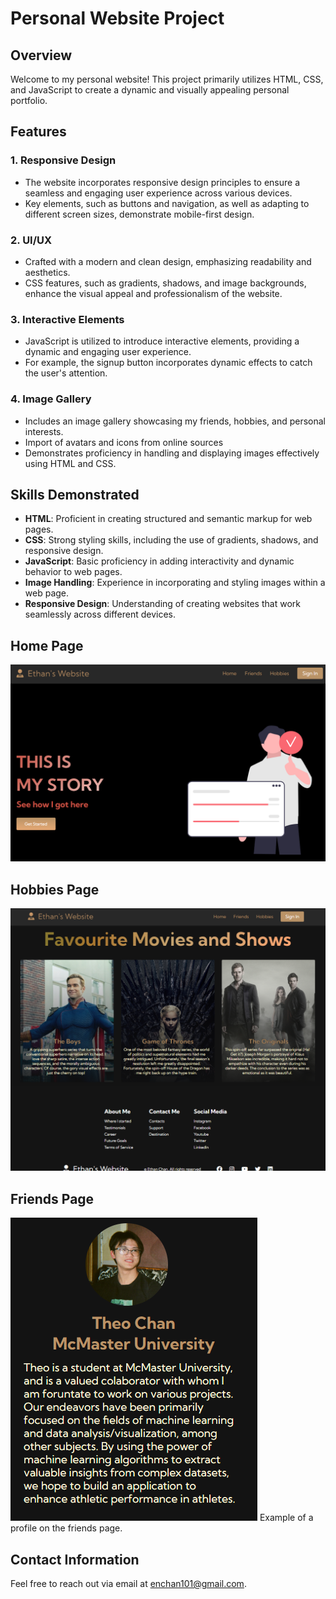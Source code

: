 # Personal Website Project

## Overview

Welcome to my personal website! This project primarily utilizes HTML, CSS, and JavaScript to create a dynamic and visually appealing personal portfolio.

## Features

### 1. Responsive Design

- The website incorporates responsive design principles to ensure a seamless and engaging user experience across various devices.
- Key elements, such as buttons and navigation, as well as adapting to different screen sizes, demonstrate mobile-first design.

### 2. UI/UX

- Crafted with a modern and clean design, emphasizing readability and aesthetics.
- CSS features, such as gradients, shadows, and image backgrounds, enhance the visual appeal and professionalism of the website.

### 3. Interactive Elements

- JavaScript is utilized to introduce interactive elements, providing a dynamic and engaging user experience.
- For example, the signup button incorporates dynamic effects to catch the user's attention.

### 4. Image Gallery

- Includes an image gallery showcasing my friends, hobbies, and personal interests.
- Import of avatars and icons from online sources 
- Demonstrates proficiency in handling and displaying images effectively using HTML and CSS.

## Skills Demonstrated

- **HTML**: Proficient in creating structured and semantic markup for web pages.
- **CSS**: Strong styling skills, including the use of gradients, shadows, and responsive design.
- **JavaScript**: Basic proficiency in adding interactivity and dynamic behavior to web pages.
- **Image Handling**: Experience in incorporating and styling images within a web page.
- **Responsive Design**: Understanding of creating websites that work seamlessly across different devices.

## Home Page
![Home Page](./images/homepage.png)

## Hobbies Page
![Hobbies Page](./images/hobbies2.png)

## Friends Page
![Friends Page](./images/friends1.png)
Example of a profile on the friends page.

## Contact Information

Feel free to reach out via email at [enchan101@gmail.com](mailto:your.enchan101@gmail.com).

